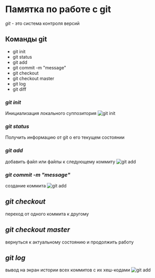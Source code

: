 # Памятка по работе с git
*git* - это система контроля версий
## Команды git
* git init
* git status
* git add
* git commit -m "message"
* git checkout
* git checkout master
* git log
* git diff
### *git init* 
Инициализация локального суппозитория
![git init](git_init.jpg)
### *git status*
Получить информацию от git о его текущем состоянии
### *git add*
добавить файл или файлы к следующему коммиту
![git add](git_add.jpg)
### *git commit -m "message"*
создание коммита
![git add](git_commit.jpg)
## *git checkout*
переход от одного коммита к другому
## *git checkout master*
вернуться к актуальному состоянию и продолжить работу
## *git log*
вывод на экран истории всех коммитов с их хеш-кодами
![git add](git_log.jpg)



